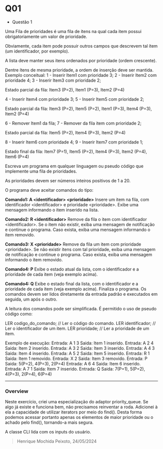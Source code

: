 # Q01
- Questão 1

Uma Fila de prioridades é uma fila de ítens na qual cada item possui obrigatoriamente um valor de prioridade.

Obviamente, cada item pode possuir outros campos que descrevem tal ítem (um identificador, por exemplo).

A lista deve manter seus itens ordenados por prioridade (ordem crescente).

Dentre ítens de mesma prioridade, a ordem de inserção deve ser mantida.
Exemplo conceitual:
1 - Inserir Item1 com prioridade 3;
2 - Inserir Item2 com prioridade 4;
3 - Inserir Item3 com prioridade 2;

Estado parcial da fila: Item3 (P=2), Item1 (P=3), Item2 (P=4)

4 - Inserir Item4 com prioridade 3;
5 - Inserir Item5 com prioridade 2;

Estado parcial da fila: Item3 (P=2), Item5 (P=2), Item1 (P=3), Item4 (P=3), Item2 (P=4)

6 - Remover Item1 da fila;
7 - Remover da fila item com prioridade 2;

Estado parcial da fila: Item5 (P=2), Item4 (P=3), Item2 (P=4)

8 - Inserir Item6 com prioridade 4;
9 - Inserir Item7 com prioridade 1;

Estado final da fila: Item7 (P=1), Item5 (P=2), Item4 (P=3), Item2 (P=4), Item6 (P=4)

Escreva um programa em qualquer linguagem ou pseudo código que implemente uma fila de prioridades.

As prioridades devem ser números inteiros positivos de 1 a 20.

O programa deve aceitar comandos do tipo:

**Comando1: A \<identificador\> \<prioridade\>**
Insere um item na fila, com identificador \<identificador\> e prioridade \<prioridade\>.
Exibe uma mensagem informando o item inserido na lista.

**Comando2: R \<identificador\>**
Remove da fila o item com identificador \<identificador\>.
Se o item não existir, exiba uma mensagem de notificação e continue o programa.
Caso exista, exiba uma mensagem informando o item removido.

**Comando3: X \<prioridade\>**
Remove da fila um item com prioridade \<prioridade\>.
Se não existir itens com tal prioridade, exiba uma mensagem de notificação e continue o programa.
Caso exista, exiba uma mensagem informando o item removido.

**Comando4: P**
Exibe o estado atual da lista, com o identificador e a prioridade de cada item (veja exemplo acima).

**Comando4: Q**
Exibe o estado final da lista, com o identificador e a prioridade de cada item (veja exemplo acima).
Finaliza o programa.
Os comandos devem ser lidos diretamente da entrada padrão e executados em seguida, um após o outro.

A leitura dos comandos pode ser simplificada. É permitido o uso de pseudo código como:

LER codigo_do_comando; // Ler o código do comando.
LER identificador; // Ler o identificador de um item.
LER prioridade; // Ler a prioridade de um item.

Exemplo de execução:
Entrada: A 1 3
Saida:   Item 1 inserido.
Entrada: A 2 4
Saida:   Item 2 inserido.
Entrada: A 3 2
Saida:   Item 3 inserido.
Entrada: A 4 3
Saida:   Item 4 inserido.
Entrada: A 5 2
Saida:   Item 5 inserido.
Entrada: R 1
Saida:   Item 1 removido.
Entrada: X 2
Saida:   Item 3 removido.
Entrada: P
Saida:   5(P=2), 4(P=3), 2(P=4)
Entrada: A 6 4
Saida:   Item 6 inserido.
Entrada: A 7 1
Saida:   Item 7 inserido.
Entrada: Q
Saida:   7(P=1), 5(P=2), 4(P=3), 2(P=4), 6(P=4)


---

### Overview

Neste exercício, criei uma especialização do adaptor priority_queue. Se algo já existe e funciona bem, não precisamos reinventar a roda. Adicionei à ela a capacidade de utilizar iterators por meio do find(). Desta forma podemos acessar portanto apenas os elementos de maior prioridade ou o achado pelo find(), tornando-a mais segura.

A classe CLI lida com os inputs do usuário.

> Henrique Mochida Peixoto, 24/05/2024